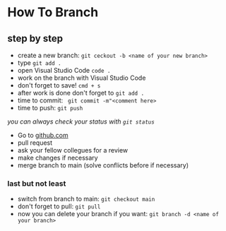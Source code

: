 # How To Branch
## step by step
- create a new branch: `git ceckout -b <name of your new branch>`
- type `git add .`
- open Visual Studio Code `code .`
- work on the branch with Visual Studio Code
- don't forget to save! `cmd + s`
- after work is done don't forget to `git add .`
- time to commit: ` git commit -m"<comment here>` 
- time to push: `git push`
 
*you can always check your status with `git status`*

- Go to [github.com](https://www.github.com)
- pull request
- ask your fellow collegues for a review
- make changes if necessary
- merge branch to main (solve conflicts before if necessary)


### last but not least
- switch from branch to main: `git checkout main`
- don't forget to pull: `git pull`
- now you can delete your branch if you want: `git branch -d <name of your branch>`